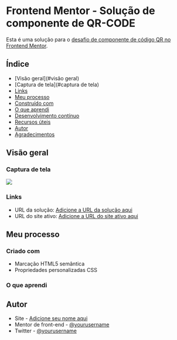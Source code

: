 # Frontend Mentor - Solução de componente de QR-CODE

Esta é uma solução para o [desafio de componente de código QR no Frontend Mentor](https://www.frontendmentor.io/challenges/qr-code-component-iux_sIO_H).

## Índice

- [Visão geral](#visão geral)
- [Captura de tela](#captura de tela)
- [Links](#links)
- [Meu processo](#meu-processo)
- [Construído com](#construído-com)
- [O que aprendi](#o-que-aprendi)
- [Desenvolvimento contínuo](#desenvolvimento-contínuo)
- [Recursos úteis](#recursos-úteis)
- [Autor](#autor)
- [Agradecimentos](#agradecimentos)

## Visão geral

### Captura de tela

![](./screenshot.jpg)

### Links

- URL da solução: [Adicione a URL da solução aqui](https://your-solution-url.com)
- URL do site ativo: [Adicione a URL do site ativo aqui](https://splendorous-panda-e7ae87.netlify.app/)

## Meu processo

### Criado com

- Marcação HTML5 semântica
- Propriedades personalizadas CSS

### O que aprendi

## Autor

- Site - [Adicione seu nome aqui](https://www.your-site.com)
- Mentor de front-end - [@yourusername](https://www.frontendmentor.io/profile/yourusername)
- Twitter - [@yourusername](https://www.twitter.com/yourusername)